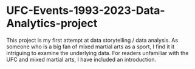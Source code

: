 # UFC-Events-1993-2023-Data-Analytics-project
This project is my first attempt at data storytelling / data analysis. As someone who is a big fan of mixed martial arts as a sport, I find it it intriguing to examine the underlying data. For readers unfamiliar with the UFC and mixed martial arts, I have included an introduction.
